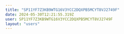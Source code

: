 ```yaml
---
title: "SP11YF7Z3KB9WTG16V3YCC2DQXPB5MCYT8VJ2749F"
date: 2024-05-30T12:21:55.319Z
user: SP11YF7Z3KB9WTG16V3YCC2DQXPB5MCYT8VJ2749F
layout: "users"
---
```

    